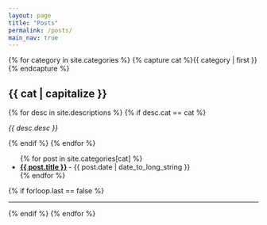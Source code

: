 ```yaml
---
layout: page
title: "Posts"
permalink: /posts/
main_nav: true
---
```


<div style="min-height: 60vh">
{% for category in site.categories %}
  {% capture cat %}{{ category | first }}{% endcapture %}
  <h2 id="{{cat}}">{{ cat | capitalize }}</h2>
  {% for desc in site.descriptions %}
    {% if desc.cat == cat %}
      <p class="desc"><em>{{ desc.desc }}</em></p>
    {% endif %}
  {% endfor %}
  <ul class="posts-list">
    {% for post in site.categories[cat] %}
      <li>
        <strong>
          <a href="{{ post.url | prepend: site.baseurl }}">{{ post.title }}</a>
        </strong>
        <span class="post-date">- {{ post.date | date_to_long_string }}</span>
      </li>
    {% endfor %}
  </ul>
  {% if forloop.last == false %}<hr>{% endif %}
{% endfor %}
</div>
<br>
